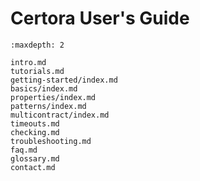 Certora User's Guide
====================

```{toctree}
:maxdepth: 2

intro.md
tutorials.md
getting-started/index.md
basics/index.md
properties/index.md
patterns/index.md
multicontract/index.md
timeouts.md
checking.md
troubleshooting.md
faq.md
glossary.md
contact.md
```

